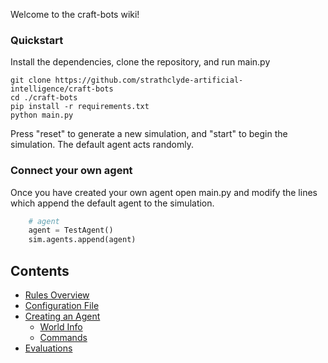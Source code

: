 Welcome to the craft-bots wiki!

### Quickstart

Install the dependencies, clone the repository, and run main.py
```
git clone https://github.com/strathclyde-artificial-intelligence/craft-bots
cd ./craft-bots
pip install -r requirements.txt
python main.py
```
Press "reset" to generate a new simulation, and "start" to begin the simulation. The default agent acts randomly.

### Connect your own agent

Once you have created your own agent open main.py and modify the lines which append the default agent to the simulation.
```python
    # agent
    agent = TestAgent()
    sim.agents.append(agent)
```

## Contents

- [Rules Overview](Craft-Bots-Rules)
- [Configuration File](Configuration)
- [Creating an Agent](Creating-an-Agent)
  - [World Info](World-Info)
  - [Commands](Commands)
- [Evaluations](Evaluations)
